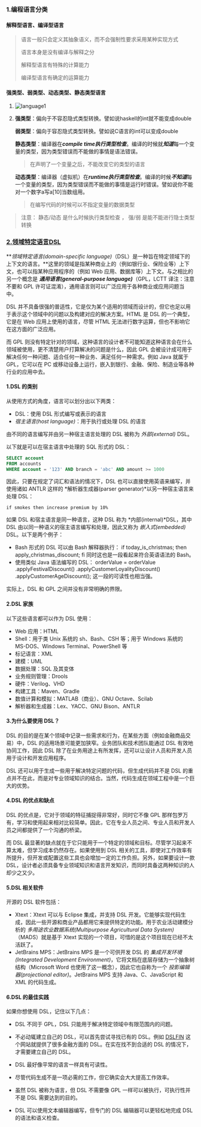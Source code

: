 ###  1.编程语言分类

#### 解释型语言、编译型语言

> 语言一般只会定义其抽象语义，而不会强制性要求采用某种实现方式
>
> 语言本身是没有编译与解释之分
>
> 解释型语言有特殊的计算能力
>
> 编译型语言有确定的运算能力

#### 强类型、弱类型、动态类型、静态类型语言

1. ![language1](../../image/language1.jpg)

2. **强类型**：偏向于不容忍隐式类型转换。譬如说haskell的int就不能变成double

   **弱类型**：偏向于容忍隐式类型转换。譬如说C语言的int可以变成double

   **静态类型**：编译器在***compile time执行类型检查***。编译的时候就***知道***每一个变量的类型，因为类型错误而不能做的事情是语法错误。

   > 在声明了一个变量之后，不能改变它的类型的语言

   **动态类型**：编译器（虚拟机）在***runtime执行类型检查***。编译的时候***不知道***每一个变量的类型，因为类型错误而不能做的事情是运行时错误。譬如说你不能对一个数字a写a[10]当数组用。

   > 在编写代码的时候可以不指定变量的数据类型

> 注意： 静态/动态 是什么时候执行类型检查   ，  强/弱 是能不能进行隐士类型转换

### [2.领域特定语言DSL](https://en.wikipedia.org/wiki/Domain-specific_language)

***领域特定语言(domain-specific language)*（DSL）是一种旨在特定领域下的上下文的语言。**这里的领域是指某种商业上的（例如银行业、保险业等）上下文，也可以指某种应用程序的（例如 Web 应用、数据库等）上下文。与之相比的另一个概念是 ***通用语言(general-purpose language)***（GPL，LCTT 译注：注意不要和 GPL 许可证混淆），通用语言则可以广泛应用于各种商业或应用问题当中。

DSL 并不具备很强的普适性，它是仅为某个适用的领域而设计的，但它也足以用于表示这个领域中的问题以及构建对应的解决方案。HTML 是 DSL 的一个典型，它是在 Web 应用上使用的语言，尽管 HTML 无法进行数字运算，但也不影响它在这方面的广泛应用。

而 GPL 则没有特定针对的领域，这种语言的设计者不可能知道这种语言会在什么领域被使用，更不清楚用户打算解决的问题是什么，因此 GPL 会被设计成可用于解决任何一种问题、适合任何一种业务、满足任何一种需求。例如 Java 就属于 GPL，它可以在 PC 或移动设备上运行，嵌入到银行、金融、保险、制造业等各种行业的应用中去。

#### 1.DSL 的类别

从使用方式的角度，语言可以划分出以下两类：

- DSL：使用 DSL 形式编写或表示的语言
- *宿主语言(host language)*：用于执行或处理 DSL 的语言

由不同的语言编写并由另一种宿主语言处理的 DSL 被称为 *外部(external)* DSL。

以下就是可以在宿主语言中处理的 SQL 形式的 DSL：

```sql
SELECT account
FROM accounts
WHERE account = '123' AND branch = 'abc' AND amount >= 1000
```

因此，只要在规定了词汇和语法的情况下，DSL 也可以直接使用英语来编写，并使用诸如 ANTLR 这样的 *解析器生成器(parser generator)*以另一种宿主语言来处理 DSL：

```
if smokes then increase premium by 10%
```

如果 DSL 和宿主语言是同一种语言，这种 DSL 称为 *内部(internal)*DSL，其中 DSL 由以同一种语义的宿主语言编写和处理，因此又称为 *嵌入式(embedded)* DSL。以下是两个例子：

- Bash 形式的 DSL 可以由 Bash 解释器执行：
  if today_is_christmas; then apply_christmas_discount; fi
  同时这也是一段看起来符合英语语法的 Bash。
- 使用类似 Java 语法编写的 DSL：
  orderValue = orderValue
  .applyFestivalDiscount()
  .applyCustomerLoyalityDiscount()
  .applyCustomerAgeDiscount();
  这一段的可读性也相当强。

实际上，DSL 和 GPL 之间并没有非常明确的界限。

#### 2.DSL 家族

以下这些语言都可以作为 DSL 使用：

- Web 应用：HTML
- Shell：用于类 Unix 系统的 sh、Bash、CSH 等；用于 Windows 系统的 MS-DOS、Windows Terminal、PowerShell 等
- 标记语言：XML
- 建模：UML
- 数据处理：SQL 及其变体
- 业务规则管理：Drools
- 硬件：Verilog、VHD
- 构建工具：Maven、Gradle
- 数值计算和模拟：MATLAB（商业）、GNU Octave、Scilab
- 解析器和生成器：Lex、YACC、GNU Bison、ANTLR

#### 3.为什么要使用 DSL？

DSL 的目的是在某个领域中记录一些需求和行为，在某些方面（例如金融商品交易）中，DSL 的适用场景可能更加狭窄。业务团队和技术团队能通过 DSL 有效地协同工作，因此 DSL 除了在业务用途上有所发挥，还可以让设计人员和开发人员用于设计和开发应用程序。

DSL 还可以用于生成一些用于解决特定问题的代码，但生成代码并不是 DSL 的重点并不在此，而是对专业领域知识的结合。当然，代码生成在领域工程中是一个巨大的优势。

#### 4.DSL 的优点和缺点

DSL 的优点是，它对于领域的特征捕捉得非常好，同时它不像 GPL 那样包罗万有，学习和使用起来相对比较简单。因此，它在专业人员之间、专业人员和开发人员之间都提供了一个沟通的桥梁。

而 DSL 最显著的缺点就在于它只能用于一个特定的领域和目标。尽管学习起来不算太难，但学习成本仍然存在。如果使用到 DSL 相关的工具，即使对工作效率有所提升，但开发或配置这些工具也会增加一定的工作负担。另外，如果要设计一款 DSL，设计者必须具备专业领域知识和语言开发知识，而同时具备这两种知识的人却少之又少。

#### 5.DSL 相关软件

开源的 DSL 软件包括：

- Xtext：Xtext 可以与 Eclipse 集成，并支持 DSL 开发。它能够实现代码生成，因此一些开源和商业产品都用它来提供特定的功能。用于农业活动建模分析的 *多用途农业数据系统(Multipurpose Agricultural Data System)*（MADS）就是基于 Xtext 实现的一个项目，可惜的是这个项目现在已经不太活跃了。
- JetBrains MPS：JetBrains MPS 是一个可供开发 DSL 的 *集成开发环境(Integrated Development Environment)*，它将文档在底层存储为一个抽象树结构（Microsoft Word 也使用了这一概念），因此它也自称为一个 *投影编辑器(projectional editor)*。JetBrains MPS 支持 Java、C、JavaScript 和 XML 的代码生成。

#### 6.DSL 的最佳实践

如果你想使用 DSL，记住以下几点：

- DSL 不同于 GPL，DSL 只能用于解决特定领域中有限范围内的问题。

- 不必动辄建立自己的 DSL，可以首先尝试寻找已有的 DSL。例如 [DSLFIN](https://link.zhihu.com/?target=http%3A//www.dslfin.org/resources.html) 这个网站就提供了很多金融方面的 DSL。在实在找不到合适的 DSL 的情况下，才需要建立自己的 DSL。

- DSL 最好像平常的语言一样具有可读性。

- 尽管代码生成不是一项必需的工作，但它确实会大大提高工作效率。

- 虽然 DSL 被称为语言，但 DSL 不需要像 GPL 一样可以被执行，可执行性并不是 DSL 需要达到的目的。

- DSL 可以使用文本编辑器编写，但专门的 DSL 编辑器可以更轻松地完成 DSL 的语法和语义检查。

  






































































